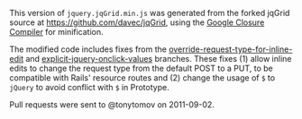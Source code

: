 This version of `jquery.jqGrid.min.js` was generated from the forked jqGrid source at <https://github.com/davec/jqGrid>,
using the [Google Closure Compiler](http://code.google.com/closure/compiler/docs/overview.html) for minification.

The modified code includes fixes from the [override-request-type-for-inline-edit](https://github.com/davec/jqGrid/tree/override-request-type-for-inline-edit)
and [explicit-jquery-onclick-values](https://github.com/davec/jqGrid/tree/explicit-jquery-onclick-values) branches.
These fixes (1) allow inline edits to change the request type from the default
POST to a PUT, to be compatible with Rails' resource routes and (2) change the
usage of `$` to `jQuery` to avoid conflict with `$` in Prototype.

Pull requests were sent to @tonytomov on 2011-09-02.
